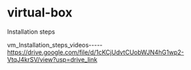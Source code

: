 # virtual-box
Installation steps

vm_Installation_steps_videos-----https://drive.google.com/file/d/1cKCjUdvtCUobWJN4hG1wp2-VtqJ4krSV/view?usp=drive_link

